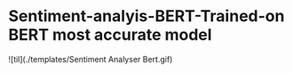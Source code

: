 # Sentiment-analyis-BERT-Trained-on BERT most accurate model


![til](./templates/Sentiment Analyser Bert.gif)
